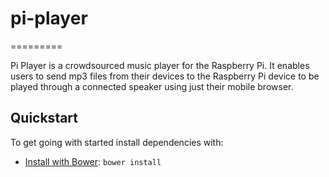 # pi-player
=========

Pi Player is a crowdsourced music player for the Raspberry Pi. It enables users to send mp3 files from their devices to the Raspberry Pi device to be played through a connected speaker using just their mobile browser.

## Quickstart

To get going with started install dependencies with:


  * [Install with Bower](http://bower.io): `bower install`
